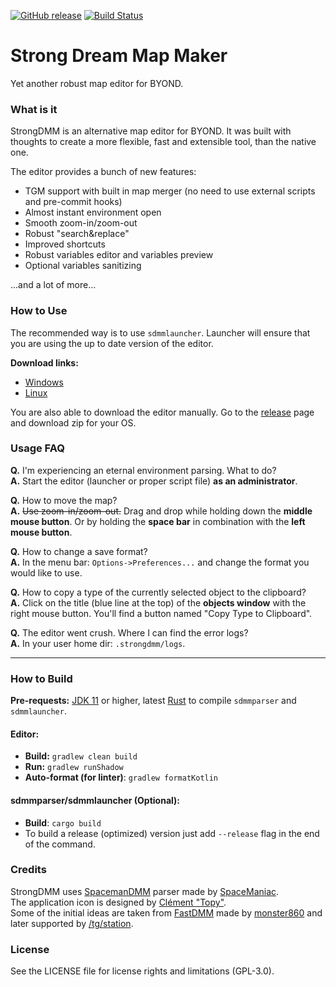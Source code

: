 [![GitHub release](https://img.shields.io/github/release/SpaiR/StrongDMM.svg?label=StrongDMM)](https://github.com/SpaiR/StrongDMM/releases/latest)
[![Build Status](https://travis-ci.org/SpaiR/StrongDMM.svg?branch=master)](https://travis-ci.org/SpaiR/StrongDMM)

# Strong Dream Map Maker
Yet another robust map editor for BYOND.

### What is it
StrongDMM is an alternative map editor for BYOND. It was built with thoughts to create a more flexible, fast and extensible tool,
than the native one.

The editor provides a bunch of new features:
 * TGM support with built in map merger (no need to use external scripts and pre-commit hooks)
 * Almost instant environment open
 * Smooth zoom-in/zoom-out
 * Robust "search&replace"
 * Improved shortcuts
 * Robust variables editor and variables preview
 * Optional variables sanitizing

...and a lot of more...

### How to Use
The recommended way is to use `sdmmlauncher`. Launcher will ensure that you are using the up to date version of the editor.

**Download links:**
* [Windows](https://github.com/SpaiR/StrongDMM/releases/latest/download/sdmmlauncher.exe)
* [Linux](https://github.com/SpaiR/StrongDMM/releases/latest/download/sdmmlauncher)

You are also able to download the editor manually. Go to the [release](https://github.com/SpaiR/StrongDMM/releases/latest)
page and download zip for your OS.

### Usage FAQ
**Q.** I'm experiencing an eternal environment parsing. What to do?<br>
**A.** Start the editor (launcher or proper script file) **as an administrator**.

**Q.** How to move the map?<br>
**A.** ~~Use zoom-in/zoom-out.~~ Drag and drop while holding down the **middle mouse button**. 
Or by holding the **space bar** in combination with the **left mouse button**.

**Q.** How to change a save format?<br>
**A.** In the menu bar: `Options->Preferences...` and change the format you would like to use.

**Q.** How to copy a type of the currently selected object to the clipboard?<br>
**A.** Click on the title (blue line at the top) of the **objects window** with the right mouse button. 
You'll find a button named "Copy Type to Clipboard".

**Q.** The editor went crush. Where I can find the error logs?<br>
**A.** In your user home dir: `.strongdmm/logs`.

<hr>

### How to Build
**Pre-requests:** [JDK 11](https://adoptopenjdk.net/?variant=openjdk11&jvmVariant=hotspot) or higher, latest
[Rust](https://www.rust-lang.org/) to compile `sdmmparser` and `sdmmlauncher`.

#### Editor:
- **Build:** `gradlew clean build`
- **Run:** `gradlew runShadow`
- **Auto-format (for linter)**: `gradlew formatKotlin`

#### sdmmparser/sdmmlauncher (Optional):
- **Build**: `cargo build`
- To build a release (optimized) version just add `--release` flag in the end of the command.

### Credits
StrongDMM uses [SpacemanDMM](https://github.com/SpaceManiac/SpacemanDMM) parser made by [SpaceManiac](https://github.com/SpaceManiac).<br>
The application icon is designed by [Clément "Topy"](https://github.com/clement-or).<br>
Some of the initial ideas are taken from [FastDMM](https://github.com/monster860/FastDMM) made by [monster860](https://github.com/monster860)
and later supported by [/tg/station](https://github.com/tgstation/FastDMM).

### License
See the LICENSE file for license rights and limitations (GPL-3.0).
